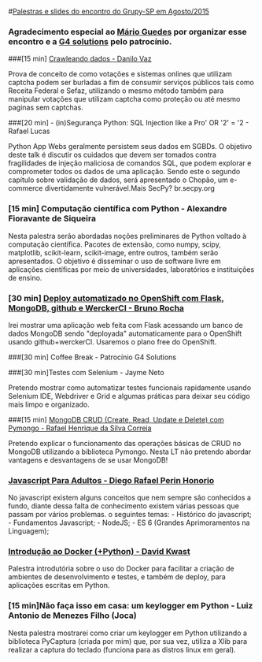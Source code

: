 #[Palestras e slides do encontro do Grupy-SP em Agosto/2015](http://www.meetup.com/pt/Grupy-SP/events/224049253/)

### Agradecimento especial ao [Mário Guedes](http://www.meetup.com/Grupy-SP/members/150470042/) por organizar esse encontro e a [G4 solutions](http://www.g4solutions.com.br/) pelo patrocínio.

###[15 min] [Crawleando dados - Danilo Vaz](https://docs.google.com/presentation/d/1S2PCQ4Yo7yXyz6oT3qWIaOVyf_SLMnuUFycTQvEhSrQ/edit#slide=id.p)

Prova de conceito de como votações e sistemas onlines que utilizam captcha podem ser burladas a fim de consumir serviços públicos tais como Receita Federal e Sefaz, utilizando o mesmo método também para manipular votações que utilizam captcha como proteção ou até mesmo paginas sem captchas.

###[20 min] - (in)Segurança Python: SQL Injection like a Pro' OR '2' = '2 - Rafael Lucas

Python App Webs geralmente persistem seus dados em SGBDs. O objetivo deste talk é discutir os cuidados que devem ser tomados contra fragilidades de injeção maliciosa de comandos SQL, que podem explorar e comprometer todos os dados de uma aplicação. Sendo este o segundo capítulo sobre validação de dados, será apresentado o Chopão, um e-commerce divertidamente vulnerável.Mais SecPy? br.secpy.org

### [15 min] Computação científica com Python - Alexandre Fioravante de Siqueira

Nesta palestra serão abordadas noções preliminares de Python voltado à computação científica. Pacotes de extensão, como numpy, scipy, matplotlib, scikit-learn, scikit-image, entre outros, também serão apresentados. O objetivo é disseminar o uso de software livre em aplicações científicas por meio de universidades, laboratórios e instituições de ensino.

### [30 min] [Deploy automatizado no OpenShift com Flask, MongoDB, github e WerckerCI - Bruno Rocha](http://pt.slideshare.net/rochacbruno/python-flask-app-deployed-to-openshift-using-wercker-ci)

Irei mostrar uma aplicação web feita com Flask acessando um banco de dados MongoDB sendo "deployada" automaticamente para o OpenShift usando github+werckerCI. Usaremos o plano free do OpenShift.

###[30 min] Coffee Break - Patrocínio G4 Solutions

###[30 min]Testes com Selenium - Jayme Neto

Pretendo mostrar como automatizar testes funcionais rapidamente usando Selenium IDE, Webdriver e Grid e algumas práticas para deixar seu código mais limpo e organizado.

###[15 min] [MongoDB CRUD (Create, Read, Update e Delete) com Pymongo - Rafael Henrique da Silva Correia](https://speakerdeck.com/rafaelhenrique/mongodb-crud-create-read-update-e-delete-com-pymongo)

Pretendo explicar o funcionamento das operações básicas de CRUD no MongoDB utilizando a biblioteca Pymongo. Nesta LT não pretendo abordar vantagens e desvantagens de se usar MongoDB!

### [Javascript Para Adultos - Diego Rafael Perin Honorio](http://pt.slideshare.net/DiegoHonorio2/java-script-para-adultos)

No javascript existem alguns conceitos que nem sempre são conhecidos a fundo, diante dessa falta de conhecimento existem várias pessoas que passam por vários problemas. o seguintes temas: - Histórico do javascript; - Fundamentos Javascript; - NodeJS; - ES 6 (Grandes Aprimoramentos na Linguagem);

### [Introdução ao Docker (+Python) - David Kwast](https://speakerdeck.com/davidkwast/introducao-ao-docker-plus-python)

Palestra introdutória sobre o uso do Docker para facilitar a criação de ambientes de desenvolvimento e testes, e também de deploy, para aplicações escritas em Python.

### [15 min]Não faça isso em casa: um keylogger em Python - Luiz Antonio de Menezes Filho (Joca)

Nesta palestra mostrarei como criar um keylogger em Python utilizando a biblioteca PyCaptura (criada por mim) que, por sua vez, utiliza a Xlib para realizar a captura do teclado (funciona para as distros linux em geral).
